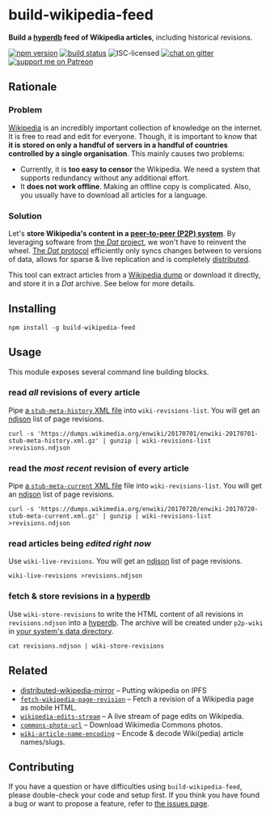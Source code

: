 # build-wikipedia-feed

**Build a [hyperdb](https://npmjs.com/package/hyperdb) feed of Wikipedia articles**, including historical revisions.

[![npm version](https://img.shields.io/npm/v/build-wikipedia-feed.svg)](https://www.npmjs.com/package/build-wikipedia-feed)
[![build status](https://img.shields.io/travis/derhuerst/build-wikipedia-feed.svg)](https://travis-ci.org/derhuerst/build-wikipedia-feed)
![ISC-licensed](https://img.shields.io/github/license/derhuerst/build-wikipedia-feed.svg)
[![chat on gitter](https://badges.gitter.im/derhuerst.svg)](https://gitter.im/derhuerst)
[![support me on Patreon](https://img.shields.io/badge/support%20me-on%20patreon-fa7664.svg)](https://patreon.com/derhuerst)


## Rationale

### Problem

[Wikipedia](https://en.wikipedia.org/wiki/Wikipedia) is an incredibly important collection of knowledge on the internet. It is free to read and edit for everyone. Though, it is important to know that **it is stored on only a handful of servers in a handful of countries controlled by a single organisation**. This mainly causes two problems:

- Currently, it is **too easy to censor** the Wikipedia. We need a system that supports redundancy without any additional effort.
- It **does not work offline**. Making an offline copy is complicated. Also, you usually have to download all articles for a language.

### Solution

Let's **store Wikipedia's content in a [peer-to-peer (P2P) system](https://en.wikipedia.org/wiki/Peer-to-peer)**. By leveraging software from [the *Dat* project](https://docs.datproject.org), we won't have to reinvent the wheel. [The *Dat* protocol](https://github.com/datproject/docs/blob/master/papers/dat-paper.pdf) efficiently only syncs changes between to versions of data, allows for sparse & live replication and is completely [distributed](https://en.wikipedia.org/wiki/Peer-to-peer#Unstructured_networks).

This tool can extract articles from a [Wikipedia dump](https://dumps.wikimedia.org/enwiki) or download it directly, and store it in a *Dat* archive. See below for more details.


## Installing

```shell
npm install -g build-wikipedia-feed
```


## Usage

This module exposes several command line building blocks.

### read *all* revisions of every article

Pipe [a `stub-meta-history` XML file](https://dumps.wikimedia.org/enwiki/20170701/) into `wiki-revisions-list`. You will get an [ndjson](http://ndjson.org) list of page revisions.

```shell
curl -s 'https://dumps.wikimedia.org/enwiki/20170701/enwiki-20170701-stub-meta-history.xml.gz' | gunzip | wiki-revisions-list >revisions.ndjson
```

### read the *most recent* revision of every article

Pipe [a `stub-meta-current` XML file](https://dumps.wikimedia.org/enwiki/20170720/) file into `wiki-revisions-list`. You will get an [ndjson](http://ndjson.org) list of page revisions.

```shell
curl -s 'https://dumps.wikimedia.org/enwiki/20170720/enwiki-20170720-stub-meta-current.xml.gz' | gunzip | wiki-revisions-list >revisions.ndjson
```

### read articles being *edited right now*

Use `wiki-live-revisions`. You will get an [ndjson](http://ndjson.org) list of page revisions.

```shell
wiki-live-revisions >revisions.ndjson
```

### fetch & store revisions in a [hyperdb](https://npmjs.com/package/hyperdb)

Use `wiki-store-revisions` to write the HTML content of all revisions in `revisions.ndjson` into a [hyperdb](https://npmjs.com/package/hyperdb). The archive will be created under `p2p-wiki` in [your system's data directory](https://github.com/sindresorhus/env-paths#usage).

```shell
cat revisions.ndjson | wiki-store-revisions
```


## Related

- [distributed-wikipedia-mirror](https://github.com/ipfs/distributed-wikipedia-mirror) – Putting wikipedia on IPFS
- [`fetch-wikipedia-page-revision`](https://github.com/derhuerst/fetch-wikipedia-page-revision#fetch-wikipedia-page-revision) – Fetch a revision of a Wikipedia page as mobile HTML.
- [`wikipedia-edits-stream`](https://github.com/derhuerst/wikipedia-edits-stream#wikipedia-edits-stream) – A live stream of page edits on Wikipedia.
- [`commons-photo-url`](https://github.com/derhuerst/commons-photo-url#commons-photo-url) – Download Wikimedia Commons photos.
- [`wiki-article-name-encoding`](https://github.com/derhuerst/wiki-article-name-encoding#wiki-article-name-encoding) – Encode & decode Wiki(pedia) article names/slugs.


## Contributing

If you have a question or have difficulties using `build-wikipedia-feed`, please double-check your code and setup first. If you think you have found a bug or want to propose a feature, refer to [the issues page](https://github.com/derhuerst/build-wikipedia-feed/issues).
